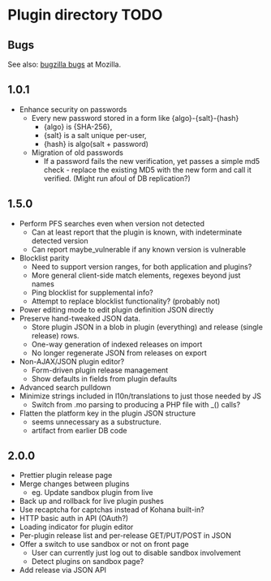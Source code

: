 # Plugin directory TODO

## Bugs

See also: [bugzilla bugs][bugzilla] at Mozilla.

[bugzilla]: https://bugzilla.mozilla.org/buglist.cgi?query_format=advanced&product=Websites&component=plugins.mozilla.org&bug_status=UNCONFIRMED&bug_status=NEW&bug_status=ASSIGNED

## 1.0.1

* Enhance security on passwords
    * Every new password stored in a form like {algo}-{salt}-{hash}
        * {algo} is {SHA-256},
        * {salt} is a salt unique per-user,
        * {hash} is algo(salt + password)
    * Migration of old passwords
        * If a password fails the new verification, yet passes a simple md5 check -
            replace the existing MD5 with the new form and call it verified. (Might run
            afoul of DB replication?)

## 1.5.0

* Perform PFS searches even when version not detected
    * Can at least report that the plugin is known, with indeterminate detected version
    * Can report maybe_vulnerable if any known version is vulnerable
* Blocklist parity
    * Need to support version ranges, for both application and plugins?
    * More general client-side match elements, regexes beyond just names
    * Ping blocklist for supplemental info?
    * Attempt to replace blocklist functionality? (probably not)
* Power editing mode to edit plugin definition JSON directly
* Preserve hand-tweaked JSON data.
    * Store plugin JSON in a blob in plugin (everything) and release (single release) rows.
    * One-way generation of indexed releases on import 
    * No longer regenerate JSON from releases on export
* Non-AJAX/JSON plugin editor?
    * Form-driven plugin release management
    * Show defaults in fields from plugin defaults
* Advanced search pulldown
* Minimize strings included in l10n/translations to just those needed by JS
    * Switch from .mo parsing to producing a PHP file with _() calls?
* Flatten the platform key in the plugin JSON structure
    * seems unnecessary as a substructure.
    * artifact from earlier DB code

## 2.0.0

* Prettier plugin release page
* Merge changes between plugins
    * eg. Update sandbox plugin from live
* Back up and rollback for live plugin pushes
* Use recaptcha for captchas instead of Kohana built-in?
* HTTP basic auth in API (OAuth?)
* Loading indicator for plugin editor
* Per-plugin release list and per-release GET/PUT/POST in JSON
* Offer a switch to use sandbox or not on front page
    * User can currently just log out to disable sandbox involvement
    * Detect plugins on sandbox page?
* Add release via JSON API
